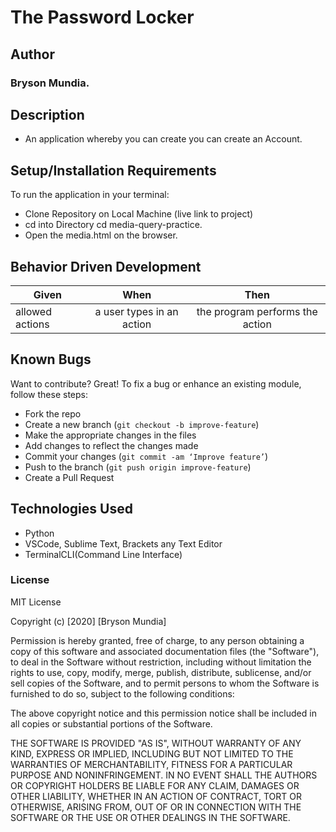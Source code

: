 # The Password Locker
## Author
### **Bryson Mundia.**
## Description
- An application whereby you can create you can create an Account.
## Setup/Installation Requirements
To run the application in your terminal:
- Clone Repository on Local Machine (live link to project)
- cd into Directory  cd media-query-practice.
- Open the media.html on the browser.

 
## Behavior Driven Development
  

  | Given                 | When                       | Then                              |
  | ----------------------|:--------------------------:|:---------------------------------:|
  | allowed actions       | a user types in an action  | the program performs the action    |
 


## Known Bugs
Want to contribute? Great!
To fix a bug or enhance an existing module, follow these steps:
- Fork the repo
- Create a new branch (`git checkout -b improve-feature`)
- Make the appropriate changes in the files
- Add changes to reflect the changes made
- Commit your changes (`git commit -am ‘Improve feature’`)
- Push to the branch (`git push origin improve-feature`)
- Create a Pull Request
## Technologies Used
- Python
- VSCode, Sublime Text, Brackets any Text Editor
- TerminalCLI(Command Line Interface)

### License
MIT License

Copyright (c) [2020] [Bryson Mundia]

Permission is hereby granted, free of charge, to any person obtaining a copy
of this software and associated documentation files (the "Software"), to deal
in the Software without restriction, including without limitation the rights
to use, copy, modify, merge, publish, distribute, sublicense, and/or sell
copies of the Software, and to permit persons to whom the Software is
furnished to do so, subject to the following conditions:

The above copyright notice and this permission notice shall be included in all
copies or substantial portions of the Software.

THE SOFTWARE IS PROVIDED "AS IS", WITHOUT WARRANTY OF ANY KIND, EXPRESS OR
IMPLIED, INCLUDING BUT NOT LIMITED TO THE WARRANTIES OF MERCHANTABILITY,
FITNESS FOR A PARTICULAR PURPOSE AND NONINFRINGEMENT. IN NO EVENT SHALL THE
AUTHORS OR COPYRIGHT HOLDERS BE LIABLE FOR ANY CLAIM, DAMAGES OR OTHER
LIABILITY, WHETHER IN AN ACTION OF CONTRACT, TORT OR OTHERWISE, ARISING FROM,
OUT OF OR IN CONNECTION WITH THE SOFTWARE OR THE USE OR OTHER DEALINGS IN THE
SOFTWARE.  